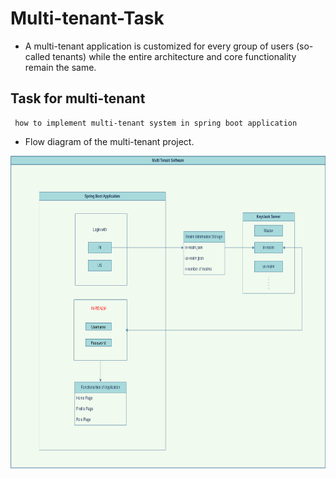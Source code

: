 Multi-tenant-Task
=================

- A multi-tenant application is customized for every group of users (so-called tenants) while the entire architecture and core functionality remain the same.


Task for multi-tenant
---------------------

	 how to implement multi-tenant system in spring boot application

- Flow diagram of the multi-tenant project.
<img src="Multi Tenant Project Flow Diagram_.png" alt="Multiple Realms" style="width:850px;height:500px;">



